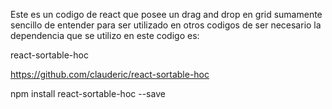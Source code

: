 Este es un codigo de react que posee un drag and drop en grid sumamente sencillo de entender para ser utilizado en otros codigos de ser necesario
la dependencia que se utilizo en este codigo es:

react-sortable-hoc

https://github.com/clauderic/react-sortable-hoc

npm install react-sortable-hoc --save
